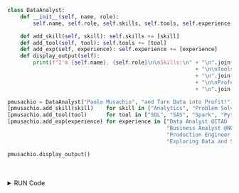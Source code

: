 ```python
class DataAnalyst:
    def __init__(self, name, role):
        self.name, self.role, self.skills, self.tools, self.experience = name, role, [], [], []

    def add_skill(self, skill): self.skills += [skill]
    def add_tool(self, tool): self.tools += [tool]
    def add_exp(self, experience): self.experience += [experience]
    def display_output(self):
        print(f"I'm {self.name}, {self.role}\n\nSkills:\n" + "\n".join(f"- {s}" for s in self.skills)
                                                           + "\n\nToolset:\n"
                                                           + "\n".join(f"- {t}" for t in self.tools)
                                                           + "\n\nProfessional Experience:\n"
                                                           + "\n".join(f"- {e}" for e in self.experience))

pmusachio = DataAnalyst("Paulo Musachio", "and Turn Data into Profit!")
[pmusachio.add_skill(skill)    for skill in ["Analytics", "Problem Solving", "Structured Thinking"]]
[pmusachio.add_tool(tool)      for tool in ["SQL", "SAS", "Spark", "Python", "Hadoop", "Statistics", "AWS (S3, Glue, Athena, Redshift, Quicksight and SageMaker)"]]
[pmusachio.add_exp(experience) for experience in ["Data Analyst @ITAÚ - Credit",
                                                  "Business Analyst @NUBANK - Lending",
                                                  "Production Engineer @TOYOTA - Assembly Shop",
                                                  "Exploring Data and Solving Problems in Industry for +10 years"]]

pmusachio.display_output()
```
 <br/>
  <br/>
  
<details>
  <summary>RUN Code</summary>
  <br/>
  
  I'm Paulo Musachio, and Turn Data into Profit!

  Skills:
  - Analytics
  - Problem Solving
  - Structured Thinking

  Toolset:
  - SQL
  - SAS
  - Spark
  - Python
  - Hadoop
  - Statistics
  - AWS (S3, Glue, Athena, Redshift, Quicksight and SageMaker)

  Profissional Experience:
  - Data Analyst @ITAÚ - Credit
  - Business Analyst @NUBANK - Lending
  - Production Engineer @TOYOTA - Assembly Shop
  - Exploring Data and Solving Problems in Industry for +10 years

</details>
